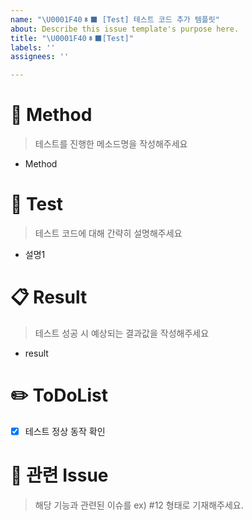 ```yaml
---
name: "\U0001F408‍⬛ [Test] 테스트 코드 추가 템플릿"
about: Describe this issue template's purpose here.
title: "\U0001F408‍⬛[Test]"
labels: ''
assignees: ''

---
```


# 🦭 Method
> 테스트를 진행한 메소드명을 작성해주세요
- Method

# 🚗 Test
> 테스트 코드에 대해 간략히 설명해주세요
- 설명1

# 📋 Result
> 테스트 성공 시 예상되는 결과값을 작성해주세요
- result


# ✏️ ToDoList
- [x] 테스트 정상 동작 확인

# 🦉 관련 Issue
> 해당 기능과 관련된 이슈를 ex) #12 형태로 기재해주세요.
